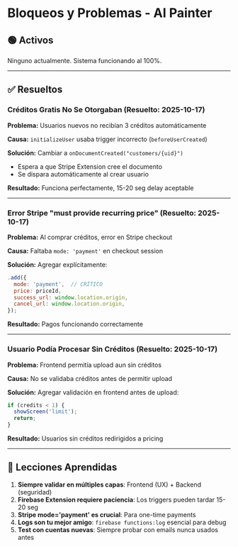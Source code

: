 # Bloqueos y Problemas - AI Painter

## 🟢 Activos

Ninguno actualmente. Sistema funcionando al 100%.

---

## ✅ Resueltos

### Créditos Gratis No Se Otorgaban (Resuelto: 2025-10-17)

**Problema:** Usuarios nuevos no recibían 3 créditos automáticamente

**Causa:** `initializeUser` usaba trigger incorrecto (`beforeUserCreated`)

**Solución:** Cambiar a `onDocumentCreated("customers/{uid}")`
- Espera a que Stripe Extension cree el documento
- Se dispara automáticamente al crear usuario

**Resultado:** Funciona perfectamente, 15-20 seg delay aceptable

---

### Error Stripe "must provide recurring price" (Resuelto: 2025-10-17)

**Problema:** Al comprar créditos, error en Stripe checkout

**Causa:** Faltaba `mode: 'payment'` en checkout session

**Solución:** Agregar explícitamente:
```javascript
.add({
  mode: 'payment',  // CRÍTICO
  price: priceId,
  success_url: window.location.origin,
  cancel_url: window.location.origin,
});
```

**Resultado:** Pagos funcionando correctamente

---

### Usuario Podía Procesar Sin Créditos (Resuelto: 2025-10-17)

**Problema:** Frontend permitía upload aun sin créditos

**Causa:** No se validaba créditos antes de permitir upload

**Solución:** Agregar validación en frontend antes de upload:
```javascript
if (credits < 1) {
  showScreen('limit');
  return;
}
```

**Resultado:** Usuarios sin créditos redirigidos a pricing

---

## 📝 Lecciones Aprendidas

1. **Siempre validar en múltiples capas**: Frontend (UX) + Backend (seguridad)
2. **Firebase Extension requiere paciencia**: Los triggers pueden tardar 15-20 seg
3. **Stripe mode='payment' es crucial**: Para one-time payments
4. **Logs son tu mejor amigo**: `firebase functions:log` esencial para debug
5. **Test con cuentas nuevas**: Siempre probar con emails nunca usados antes
